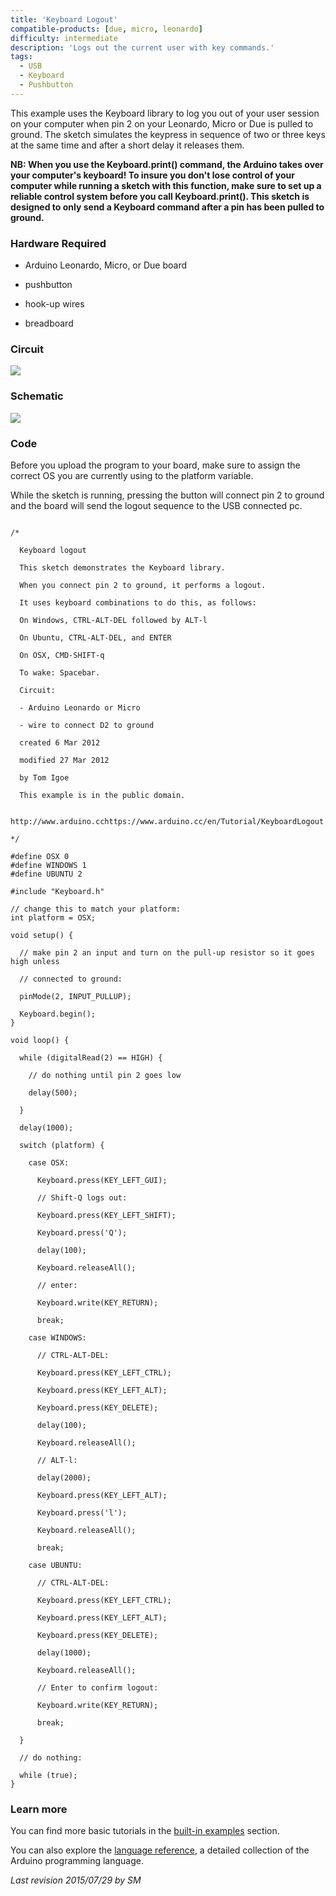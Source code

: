 ```yaml
---
title: 'Keyboard Logout'
compatible-products: [due, micro, leonardo]
difficulty: intermediate
description: 'Logs out the current user with key commands.'
tags:
  - USB
  - Keyboard
  - Pushbutton
---
```


This example uses the Keyboard library to log you out of your user session on your computer when pin 2 on your Leonardo, Micro or Due is pulled to ground. The sketch simulates the keypress in sequence of two or three keys at the same time and after a short delay it releases them.

**NB:  When you use the Keyboard.print() command, the Arduino takes over your computer's keyboard! To insure you don't lose control of your computer while running a sketch with this function, make sure to set up a reliable control system before you call Keyboard.print(). This sketch is designed to only send a Keyboard command after a pin has been pulled to ground.**

### Hardware Required

- Arduino Leonardo, Micro, or Due board

- pushbutton

- hook-up wires

- breadboard

### Circuit


![](assets/circuit.png)


### Schematic

![](assets/schematic.png)

### Code

Before you upload the program to your board, make sure to assign the correct OS you are currently using to the platform variable.

While the sketch is running, pressing the button will connect pin 2 to ground and the board will send the logout sequence to the USB connected pc.

```arduino

/*

  Keyboard logout

  This sketch demonstrates the Keyboard library.

  When you connect pin 2 to ground, it performs a logout.

  It uses keyboard combinations to do this, as follows:

  On Windows, CTRL-ALT-DEL followed by ALT-l

  On Ubuntu, CTRL-ALT-DEL, and ENTER

  On OSX, CMD-SHIFT-q

  To wake: Spacebar.

  Circuit:

  - Arduino Leonardo or Micro

  - wire to connect D2 to ground

  created 6 Mar 2012

  modified 27 Mar 2012

  by Tom Igoe

  This example is in the public domain.

  http://www.arduino.cchttps://www.arduino.cc/en/Tutorial/KeyboardLogout

*/

#define OSX 0
#define WINDOWS 1
#define UBUNTU 2

#include "Keyboard.h"

// change this to match your platform:
int platform = OSX;

void setup() {

  // make pin 2 an input and turn on the pull-up resistor so it goes high unless

  // connected to ground:

  pinMode(2, INPUT_PULLUP);

  Keyboard.begin();
}

void loop() {

  while (digitalRead(2) == HIGH) {

    // do nothing until pin 2 goes low

    delay(500);

  }

  delay(1000);

  switch (platform) {

    case OSX:

      Keyboard.press(KEY_LEFT_GUI);

      // Shift-Q logs out:

      Keyboard.press(KEY_LEFT_SHIFT);

      Keyboard.press('Q');

      delay(100);

      Keyboard.releaseAll();

      // enter:

      Keyboard.write(KEY_RETURN);

      break;

    case WINDOWS:

      // CTRL-ALT-DEL:

      Keyboard.press(KEY_LEFT_CTRL);

      Keyboard.press(KEY_LEFT_ALT);

      Keyboard.press(KEY_DELETE);

      delay(100);

      Keyboard.releaseAll();

      // ALT-l:

      delay(2000);

      Keyboard.press(KEY_LEFT_ALT);

      Keyboard.press('l');

      Keyboard.releaseAll();

      break;

    case UBUNTU:

      // CTRL-ALT-DEL:

      Keyboard.press(KEY_LEFT_CTRL);

      Keyboard.press(KEY_LEFT_ALT);

      Keyboard.press(KEY_DELETE);

      delay(1000);

      Keyboard.releaseAll();

      // Enter to confirm logout:

      Keyboard.write(KEY_RETURN);

      break;

  }

  // do nothing:

  while (true);
}
```

### Learn more

You can find more basic tutorials in the [built-in examples](/built-in-examples) section.

You can also explore the [language reference](https://www.arduino.cc/reference/en/), a detailed collection of the Arduino programming language.

*Last revision 2015/07/29 by SM*